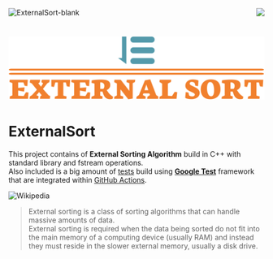 ![ExternalSort-blank](https://github.com/nowakkuba99/ExternalSort/actions/workflows/Release.yml/badge.svg)
<img align="right" src="https://visitor-badge.laobi.icu/badge?page_id=nowakkuba99/ExternalSort">
<h1 align="center">
<img src="https://github.com/nowakkuba99/ExternalSort/blob/main/img/externalsort.svg">
</h1>

# ExternalSort
This project contains of **External Sorting Algorithm** build in C++ with standard library and fstream operations.   
Also included is a big amount of [tests](https://github.com/nowakkuba99/ExternalSort/blob/main/test/tests.cc) build using **[Google Test](https://github.com/google/googletest)** framework that are integrated within [GitHub Actions](https://github.com/features/actions).


![Wikipedia](https://img.shields.io/badge/Wikipedia-%23000000.svg?style=for-the-badge&logo=wikipedia&logoColor=white)

>External sorting is a class of sorting algorithms that can handle massive amounts of data.    
>External sorting is required when the data being sorted do not fit into the main memory of a computing device (usually RAM) and instead they must reside in the slower external memory, usually a disk drive.
